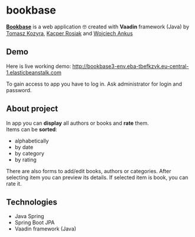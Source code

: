 # bookbase
[**Bookbase**](http://bookbase3-env.eba-tbefkzvk.eu-central-1.elasticbeanstalk.com)
is a web application :nerd_face: created with **Vaadin** framework (Java)
by [Tomasz Kozyra](https://github.com/tkozyra),
[Kacper Rosiak](https://github.com/rosKacper) and
[Wojciech Ankus](https://github.com/vojteq)

## Demo

Here is live working demo: http://bookbase3-env.eba-tbefkzvk.eu-central-1.elasticbeanstalk.com

To gain access to app you have to log in. Ask administrator for login and password.

## About project
In app you can **display** all authors or books and **rate** them.\
Items can be **sorted**:
- alphabetically
- by date
- by category
- by rating


There are also forms to add/edit books, authors or categories.
After selecting item you can preview its details. If selected item is book, you can rate it.
 
 
## Technologies

  - Java Spring
  - Spring Boot JPA
  - Vaadin framework (Java)
  




